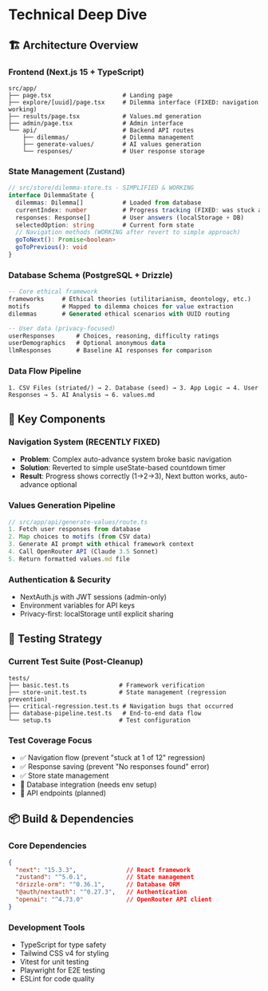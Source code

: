 # Technical Deep Dive

## 🏗️ Architecture Overview

### Frontend (Next.js 15 + TypeScript)
```
src/app/
├── page.tsx                    # Landing page
├── explore/[uuid]/page.tsx     # Dilemma interface (FIXED: navigation working)
├── results/page.tsx            # Values.md generation
├── admin/page.tsx              # Admin interface
└── api/                        # Backend API routes
    ├── dilemmas/               # Dilemma management
    ├── generate-values/        # AI values generation
    └── responses/              # User response storage
```

### State Management (Zustand)
```typescript
// src/store/dilemma-store.ts - SIMPLIFIED & WORKING
interface DilemmaState {
  dilemmas: Dilemma[]           # Loaded from database
  currentIndex: number          # Progress tracking (FIXED: was stuck at 1)
  responses: Response[]         # User answers (localStorage + DB)
  selectedOption: string        # Current form state
  // Navigation methods (WORKING after revert to simple approach)
  goToNext(): Promise<boolean>
  goToPrevious(): void
}
```

### Database Schema (PostgreSQL + Drizzle)
```sql
-- Core ethical framework
frameworks     # Ethical theories (utilitarianism, deontology, etc.)
motifs         # Mapped to dilemma choices for value extraction
dilemmas       # Generated ethical scenarios with UUID routing

-- User data (privacy-focused)
userResponses      # Choices, reasoning, difficulty ratings
userDemographics   # Optional anonymous data
llmResponses       # Baseline AI responses for comparison
```

### Data Flow Pipeline
```
1. CSV Files (striated/) → 2. Database (seed) → 3. App Logic → 4. User Responses → 5. AI Analysis → 6. values.md
```

## 🔧 Key Components

### Navigation System (RECENTLY FIXED)
- **Problem**: Complex auto-advance system broke basic navigation
- **Solution**: Reverted to simple useState-based countdown timer
- **Result**: Progress shows correctly (1→2→3), Next button works, auto-advance optional

### Values Generation Pipeline
```typescript
// src/app/api/generate-values/route.ts
1. Fetch user responses from database
2. Map choices to motifs (from CSV data)
3. Generate AI prompt with ethical framework context
4. Call OpenRouter API (Claude 3.5 Sonnet)
5. Return formatted values.md file
```

### Authentication & Security
- NextAuth.js with JWT sessions (admin-only)
- Environment variables for API keys
- Privacy-first: localStorage until explicit sharing

## 🧪 Testing Strategy

### Current Test Suite (Post-Cleanup)
```
tests/
├── basic.test.ts              # Framework verification
├── store-unit.test.ts         # State management (regression prevention)
├── critical-regression.test.ts # Navigation bugs that occurred
├── database-pipeline.test.ts   # End-to-end data flow
└── setup.ts                   # Test configuration
```

### Test Coverage Focus
- ✅ Navigation flow (prevent "stuck at 1 of 12" regression)
- ✅ Response saving (prevent "No responses found" error)
- ✅ Store state management
- 🔄 Database integration (needs env setup)
- 🔄 API endpoints (planned)

## 📦 Build & Dependencies

### Core Dependencies
```json
{
  "next": "15.3.3",              // React framework
  "zustand": "^5.0.1",           // State management
  "drizzle-orm": "^0.36.1",      // Database ORM
  "@auth/nextauth": "^0.27.3",   // Authentication
  "openai": "^4.73.0"            // OpenRouter API client
}
```

### Development Tools
- TypeScript for type safety
- Tailwind CSS v4 for styling
- Vitest for unit testing
- Playwright for E2E testing
- ESLint for code quality
